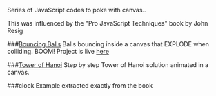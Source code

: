 Series of JavaScript codes to poke with canvas..

This was influenced by the "Pro JavaScript Techniques" book by John Resig

###[Bouncing Balls](http://brunops.org/projects/bouncing-balls)
Balls bouncing inside a canvas that EXPLODE when colliding. BOOM!
Project is live [here](http://brunops.org/projects/bouncing-balls)

###[Tower of Hanoi](brunops.org/projects/tower-of-hanoi)
Step by step Tower of Hanoi solution animated in a canvas.

###clock
Example extracted exactly from the book

